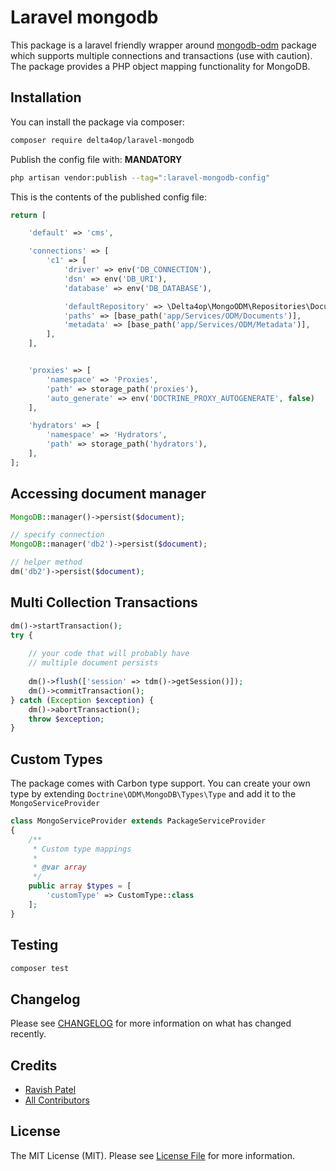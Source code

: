 # Laravel mongodb

[comment]: <> ([![Latest Version on Packagist]&#40;https://img.shields.io/packagist/v/:vendor_slug/:package_slug.svg?style=flat-square&#41;]&#40;https://packagist.org/packages/:vendor_slug/:package_slug&#41;)

[comment]: <> ([![GitHub Tests Action Status]&#40;https://img.shields.io/github/workflow/status/:vendor_slug/:package_slug/run-tests?label=tests&#41;]&#40;https://github.com/:vendor_slug/:package_slug/actions?query=workflow%3Arun-tests+branch%3Amain&#41;)

[comment]: <> ([![GitHub Code Style Action Status]&#40;https://img.shields.io/github/workflow/status/:vendor_slug/:package_slug/Check%20&%20fix%20styling?label=code%20style&#41;]&#40;https://github.com/:vendor_slug/:package_slug/actions?query=workflow%3A"Check+%26+fix+styling"+branch%3Amain&#41;)

[comment]: <> ([![Total Downloads]&#40;https://img.shields.io/packagist/dt/:vendor_slug/:package_slug.svg?style=flat-square&#41;]&#40;https://packagist.org/packages/:vendor_slug/:package_slug&#41;)

This package is a laravel friendly wrapper around [mongodb-odm](https://github.com/doctrine/mongodb-odm) package which supports multiple connections and transactions (use with caution). The package provides a PHP object mapping functionality for MongoDB.

## Installation

You can install the package via composer:

```bash
composer require delta4op/laravel-mongodb
```

Publish the config file with: **MANDATORY**

```bash
php artisan vendor:publish --tag=":laravel-mongodb-config"
```

This is the contents of the published config file:

```php
return [

    'default' => 'cms',

    'connections' => [
        'c1' => [
            'driver' => env('DB_CONNECTION'),
            'dsn' => env('DB_URI'),
            'database' => env('DB_DATABASE'),

            'defaultRepository' => \Delta4op\MongoODM\Repositories\DocumentRepository::class,
            'paths' => [base_path('app/Services/ODM/Documents')],
            'metadata' => [base_path('app/Services/ODM/Metadata')],
        ],
    ],


    'proxies' => [
        'namespace' => 'Proxies',
        'path' => storage_path('proxies'),
        'auto_generate' => env('DOCTRINE_PROXY_AUTOGENERATE', false)
    ],

    'hydrators' => [
        'namespace' => 'Hydrators',
        'path' => storage_path('hydrators'),
    ],
];
```

## Accessing document manager
```php
MongoDB::manager()->persist($document);

// specify connection
MongoDB::manager('db2')->persist($document);

// helper method
dm('db2')->persist($document);
```

## Multi Collection Transactions
```php
dm()->startTransaction();
try {
    
    // your code that will probably have
    // multiple document persists
    
    dm()->flush(['session' => tdm()->getSession()]);
    dm()->commitTransaction();
} catch (Exception $exception) {
    dm()->abortTransaction();
    throw $exception;
}
```
## Custom Types
The package comes with Carbon type support. You can create your own type by extending `Doctrine\ODM\MongoDB\Types\Type` and add it to the `MongoServiceProvider`
```php
class MongoServiceProvider extends PackageServiceProvider
{
    /**
     * Custom type mappings
     *
     * @var array
     */
    public array $types = [
        'customType' => CustomType::class
    ];
}
```
## Testing

```bash
composer test
```

## Changelog

Please see [CHANGELOG](CHANGELOG.md) for more information on what has changed recently.

## Credits

- [Ravish Patel](https://github.com/delta4op)
- [All Contributors](../../contributors)

## License

The MIT License (MIT). Please see [License File](LICENSE.md) for more information.
